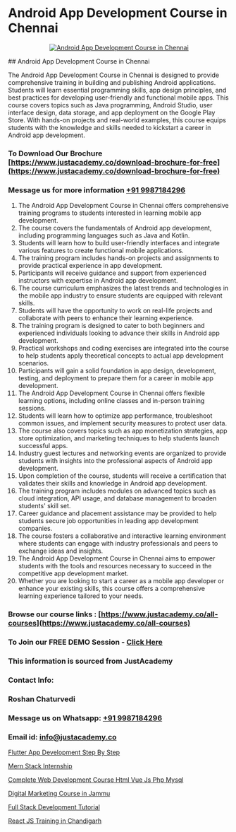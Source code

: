 # Android App Development Course in Chennai

<p align="center">
  <a href="https://justacademy.co/course-detail/android-app-development">
    <img src="https://justacademy.co/storage2/course_image/1676635923_course_image.webp" alt="Android App Development Course in Chennai">
  </a>
</p>
## Android App Development Course in Chennai

The Android App Development Course in Chennai is designed to provide comprehensive training in building and publishing Android applications. Students will learn essential programming skills, app design principles, and best practices for developing user-friendly and functional mobile apps. This course covers topics such as Java programming, Android Studio, user interface design, data storage, and app deployment on the Google Play Store. With hands-on projects and real-world examples, this course equips students with the knowledge and skills needed to kickstart a career in Android app development.
### To Download Our Brochure [https://www.justacademy.co/download-brochure-for-free](https://www.justacademy.co/download-brochure-for-free)
### Message us for more information [+91 9987184296](https://api.whatsapp.com/send?phone=919987184296)
1) The Android App Development Course in Chennai offers comprehensive training programs to students interested in learning mobile app development.
2) The course covers the fundamentals of Android app development, including programming languages such as Java and Kotlin.
3) Students will learn how to build user-friendly interfaces and integrate various features to create functional mobile applications.
4) The training program includes hands-on projects and assignments to provide practical experience in app development.
5) Participants will receive guidance and support from experienced instructors with expertise in Android app development.
6) The course curriculum emphasizes the latest trends and technologies in the mobile app industry to ensure students are equipped with relevant skills.
7) Students will have the opportunity to work on real-life projects and collaborate with peers to enhance their learning experience.
8) The training program is designed to cater to both beginners and experienced individuals looking to advance their skills in Android app development.
9) Practical workshops and coding exercises are integrated into the course to help students apply theoretical concepts to actual app development scenarios.
10) Participants will gain a solid foundation in app design, development, testing, and deployment to prepare them for a career in mobile app development.
11) The Android App Development Course in Chennai offers flexible learning options, including online classes and in-person training sessions.
12) Students will learn how to optimize app performance, troubleshoot common issues, and implement security measures to protect user data.
13) The course also covers topics such as app monetization strategies, app store optimization, and marketing techniques to help students launch successful apps.
14) Industry guest lectures and networking events are organized to provide students with insights into the professional aspects of Android app development.
15) Upon completion of the course, students will receive a certification that validates their skills and knowledge in Android app development.
16) The training program includes modules on advanced topics such as cloud integration, API usage, and database management to broaden students' skill set.
17) Career guidance and placement assistance may be provided to help students secure job opportunities in leading app development companies.
18) The course fosters a collaborative and interactive learning environment where students can engage with industry professionals and peers to exchange ideas and insights.
19) The Android App Development Course in Chennai aims to empower students with the tools and resources necessary to succeed in the competitive app development market.
20) Whether you are looking to start a career as a mobile app developer or enhance your existing skills, this course offers a comprehensive learning experience tailored to your needs.

### Browse our course links : [https://www.justacademy.co/all-courses](https://www.justacademy.co/all-courses) 
### To Join our FREE DEMO Session - [Click Here](https://www.justacademy.co/register-for-course-demo)


### This information is sourced from JustAcademy
### Contact Info:
### Roshan Chaturvedi
### Message us on Whatsapp: [+91 9987184296](https://api.whatsapp.com/send?phone=919987184296)
### Email id: [info@justacademy.co](mailto:info@justacademy.co)
                
[Flutter App Development Step By Step](https://www.linkedin.com/pulse/flutter-app-development-step-justacademy-delhi-pqh6c/)

[Mern Stack Internship](https://www.linkedin.com/pulse/mern-stack-internship-justacademy-coimbatore-g8roc/)

[Complete Web Development Course Html Vue Js Php Mysql](https://medium.com/@ranemanish460/complete-web-development-course-html-vue-js-php-mysql-6dc2b83881be)

[Digital Marketing Course in Jammu](https://medium.com/@akanshapatil/digital-marketing-course-in-jammu-9b67358a7777)

[Full Stack Development Tutorial](https://justacademyin.github.io/justacademy/full-stack-development-tutorial)

[React JS Training in Chandigarh](https://justacademyin.github.io/justacademy/react-js-training-in-chandigarh)

